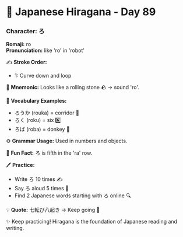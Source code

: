 # 📖 Japanese Hiragana - Day 89

### Character: ろ  
**Romaji:** ro  
**Pronunciation:** like 'ro' in 'robot'  

✍️ **Stroke Order:**  
- 1: Curve down and loop

📝 **Mnemonic:** Looks like a rolling stone 🪨 → sound 'ro'.  

📌 **Vocabulary Examples:**  
- ろうか (rouka) = corridor 🏢
- ろく (roku) = six 6️⃣
- ろば (roba) = donkey 🐴

⚙️ **Grammar Usage:** Used in numbers and objects.  

🎉 **Fun Fact:** ろ is fifth in the 'ra' row.  

🖊️ **Practice:**  
- Write ろ 10 times ✍️
- Say ろ aloud 5 times 🎤
- Find 2 Japanese words starting with ろ online 🔍

💡 **Quote:** 七転び八起き → Keep going 💪  

✨ Keep practicing! Hiragana is the foundation of Japanese reading and writing.
